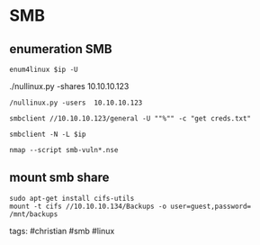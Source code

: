 # SMB 

## enumeration SMB
```cheat grab userlist
enum4linux $ip -U
```

./nullinux.py -shares  10.10.10.123



```
/nullinux.py -users  10.10.10.123
```

```
smbclient //10.10.10.123/general -U ""%"" -c "get creds.txt"
```

```cheat grab userlist
smbclient -N -L $ip
```

```cheat smb vuln scan
nmap --script smb-vuln*.nse
```

## mount smb share
```
sudo apt-get install cifs-utils
mount -t cifs //10.10.10.134/Backups -o user=guest,password= /mnt/backups
```

tags: #christian #smb #linux 
